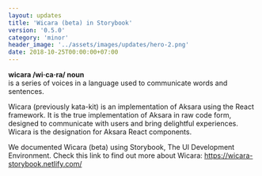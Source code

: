 ```yaml
---
layout: updates
title: 'Wicara (beta) in Storybook'
version: '0.5.0'
category: 'minor'
header_image: '../assets/images/updates/hero-2.png'
date: 2018-10-25T00:00:00+07:00
---
```


**wicara /wi·ca·ra/ noun**<br />
is a series of voices in a language used to communicate words and sentences.

Wicara (previously kata-kit) is an implementation of Aksara using the React framework. It is the true implementation of Aksara in raw code form, designed to communicate with users and bring delightful experiences. Wicara is the designation for Aksara React components.

We documented Wicara (beta) using Storybook, The UI Development Environment. Check this link to find out more about Wicara: https://wicara-storybook.netlify.com/

